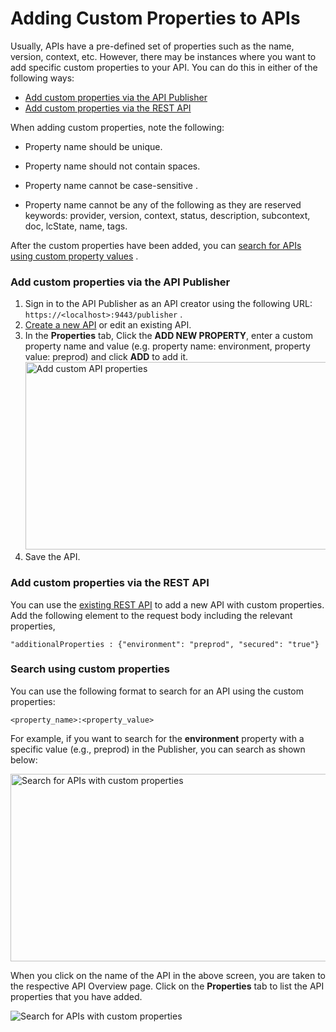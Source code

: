 # Adding Custom Properties to APIs

Usually, APIs have a pre-defined set of properties such as the name, version, context, etc. However, there may be instances where you want to add specific custom properties to your API. You can do this in either of the following ways:

-   [Add custom properties via the API Publisher](#AddcustompropertiesviatheAPIPublisher)
-   [Add custom properties via the REST API](#AddcustompropertiesviatheRESTAPI)

When adding custom properties, note the following:

-   Property name should be unique.

-   Property name should not contain spaces.

-   Property name cannot be case-sensitive .

-   Property name cannot be any of the following as they are reserved keywords: provider, version, context, status, description, subcontext, doc, lcState, name, tags.

After the custom properties have been added, you can [search for APIs using custom property values](#Searchusingcustomproperties) .

<a name="AddcustompropertiesviatheAPIPublisher"></a>
### Add custom properties via the API Publisher

1.  Sign in to the API Publisher as an API creator using the following URL: `https://<localhost>:9443/publisher` .
2.  [Create a new API](../../../DesignAPI/CreateAPI/create-a-rest-api/) or edit an existing API.
3.  In the **Properties** tab, Click the **ADD NEW PROPERTY**, enter a custom property name and value (e.g. property name: environment, property value: preprod) and click **ADD** to add it.
    <html>
     <head>
     </head>
     <body>
     <img src="../../../../assets/img/Learn/add-new-property.png" alt="Add custom API properties" title="Add custom API properties" width="800" height="300"/>
     </body>
     </html>
4.  Save the API.

<a name="AddcustompropertiesviatheRESTAPI"></a>
### Add custom properties via the REST API

You can use the [existing REST API](../../../../../../Develop/ProductAPIs/restful-apis/) to add a new API with custom properties. Add the following element to the request body including the relevant properties,

`"additionalProperties : {"environment": "preprod", "secured": "true"}        `

<a name="Searchusingcustomproperties"></a>
### Search using custom properties

You can use the following format to search for an API using the custom properties:

`<property_name>:<property_value>        `

For example, if you want to search for the **environment** property with a specific value (e.g., preprod) in the Publisher, you can search as shown below:
<html>
     <head>
     </head>
     <body>
     <img src="../../../../assets/img/Learn/search-apis-with-custom-properties.png" alt="Search for APIs with custom properties" title="Search for APIs with custom properties" width="600" height="300"/>
     </body>
</html>

When you click on the name of the API in the above screen, you are taken to the respective API Overview page. Click on the **Properties** tab to list the API properties that you have added.

<html>
     <head>
     </head>
     <body>
     <img src="../../../../assets/img/Learn/view-custom-api-properties.png" alt="Search for APIs with custom properties" title="Search for APIs with custom properties"/>
     </body>
</html>